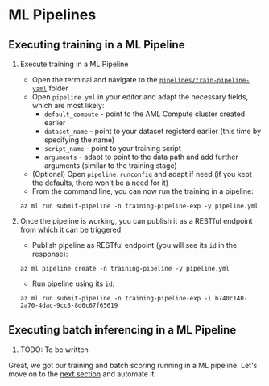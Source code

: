 # ML Pipelines

## Executing training in a ML Pipeline

1. Execute training in a ML Pipeline 
    * Open the terminal and navigate to the [`pipelines/train-pipeline-yaml`](../pipelines/train-pipeline-yaml/) folder
    * Open `pipeline.yml` in your editor and adapt the necessary fields, which are most likely:
        * `default_compute` - point to the AML Compute cluster created earlier
        * `dataset_name` - point to your dataset registerd earlier (this time by specifying the name)
        * `script_name` - point to your training script
        * `arguments` - adapt to point to the data path and add further arguments (similar to the training stage)
    * (Optional) Open `pipeline.runconfig` and adapt if need (if you kept the defaults, there won't be a need for it)
    * From the command line, you can now run the training in a pipeline:
    ```
    az ml run submit-pipeline -n training-pipeline-exp -y pipeline.yml
    ```

1. Once the pipeline is working, you can publish it as a RESTful endpoint from which it can be triggered
    * Publish pipeline as RESTful endpoint (you will see its `id` in the response):
    ```
    az ml pipeline create -n training-pipeline -y pipeline.yml
    ```
    * Run pipeline using its `id`:
    ```
    az ml run submit-pipeline -n training-pipeline-exp -i b740c140-2a70-4dac-9cc8-8d6c67f65619
    ```

## Executing batch inferencing in a ML Pipeline

1. TODO: To be written


Great, we got our training and batch scoring running in a ML pipeline. Let's move on to the [next section](04-automation.md) and automate it.